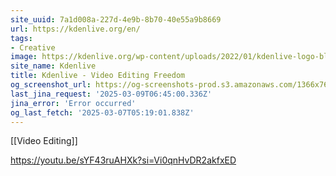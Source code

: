 ```yaml
---
site_uuid: 7a1d008a-227d-4e9b-8b70-40e55a9b8669
url: https://kdenlive.org/en/
tags:
- Creative
image: https://kdenlive.org/wp-content/uploads/2022/01/kdenlive-logo-blank-500px.png
site_name: Kdenlive
title: Kdenlive - Video Editing Freedom
og_screenshot_url: https://og-screenshots-prod.s3.amazonaws.com/1366x768/80/false/13d37a5bfe3056e3bd5b71541b5c8322ec12993aa40b05019ba819e58c17eebb.jpeg
last_jina_request: '2025-03-09T06:45:00.336Z'
jina_error: 'Error occurred'
og_last_fetch: '2025-03-07T05:19:01.838Z'
---
```

[[Video Editing]]

https://youtu.be/sYF43ruAHXk?si=Vi0qnHvDR2akfxED
